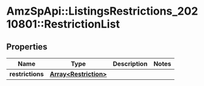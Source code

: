 # AmzSpApi::ListingsRestrictions_20210801::RestrictionList

## Properties
Name | Type | Description | Notes
------------ | ------------- | ------------- | -------------
**restrictions** | [**Array&lt;Restriction&gt;**](Restriction.md) |  | 

